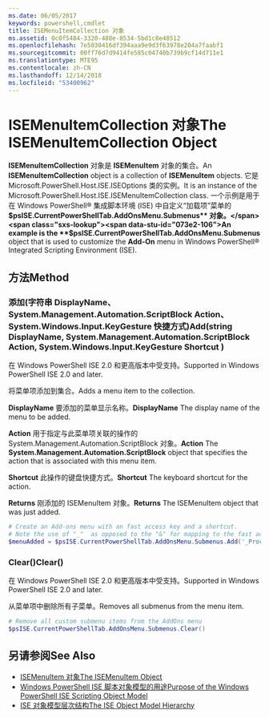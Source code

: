 ```yaml
---
ms.date: 06/05/2017
keywords: powershell,cmdlet
title: ISEMenuItemCollection 对象
ms.assetid: 0c0f5484-3320-408e-8534-5bd1c8e48512
ms.openlocfilehash: 7e5030416df394aaa9e9d3f63978e204a7faabf1
ms.sourcegitcommit: 00ff76d7d9414fe585c04740b739b9cf14d711e1
ms.translationtype: MTE95
ms.contentlocale: zh-CN
ms.lasthandoff: 12/14/2018
ms.locfileid: "53400962"
---
```

# <a name="the-isemenuitemcollection-object"></a><span data-ttu-id="073e2-103">ISEMenuItemCollection 对象</span><span class="sxs-lookup"><span data-stu-id="073e2-103">The ISEMenuItemCollection Object</span></span>

<span data-ttu-id="073e2-104">**ISEMenuItemCollection** 对象是 **ISEMenuItem** 对象的集合。</span><span class="sxs-lookup"><span data-stu-id="073e2-104">An **ISEMenuItemCollection** object is a collection of **ISEMenuItem** objects.</span></span> <span data-ttu-id="073e2-105">它是 Microsoft.PowerShell.Host.ISE.ISEOptions 类的实例。</span><span class="sxs-lookup"><span data-stu-id="073e2-105">It is an instance of the Microsoft.PowerShell.Host.ISE.ISEMenuItemCollection class.</span></span> <span data-ttu-id="073e2-106">一个示例是用于在 Windows PowerShell® 集成脚本环境 (ISE) 中自定义“加载项”菜单的 **$psISE.CurrentPowerShellTab.AddOnsMenu.Submenus** 对象。</span><span class="sxs-lookup"><span data-stu-id="073e2-106">An example is the **$psISE.CurrentPowerShellTab.AddOnsMenu.Submenus** object that is used to customize the **Add-On** menu in Windows PowerShell® Integrated Scripting Environment (ISE).</span></span>

## <a name="method"></a><span data-ttu-id="073e2-107">方法</span><span class="sxs-lookup"><span data-stu-id="073e2-107">Method</span></span>

### <a name="addstring-displayname-systemmanagementautomationscriptblock-action-systemwindowsinputkeygesture-shortcut-"></a><span data-ttu-id="073e2-108">添加\(字符串 DisplayName、System.Management.Automation.ScriptBlock Action、System.Windows.Input.KeyGesture 快捷方式\)</span><span class="sxs-lookup"><span data-stu-id="073e2-108">Add\(string DisplayName, System.Management.Automation.ScriptBlock Action, System.Windows.Input.KeyGesture Shortcut \)</span></span>

<span data-ttu-id="073e2-109">在 Windows PowerShell ISE 2.0 和更高版本中受支持。</span><span class="sxs-lookup"><span data-stu-id="073e2-109">Supported in Windows PowerShell ISE 2.0 and later.</span></span>

<span data-ttu-id="073e2-110">将菜单项添加到集合。</span><span class="sxs-lookup"><span data-stu-id="073e2-110">Adds a menu item to the collection.</span></span>

<span data-ttu-id="073e2-111">**DisplayName** 要添加的菜单显示名称。</span><span class="sxs-lookup"><span data-stu-id="073e2-111">**DisplayName** The display name of the menu to be added.</span></span>

<span data-ttu-id="073e2-112">**Action** 用于指定与此菜单项关联的操作的 System.Management.Automation.ScriptBlock 对象。</span><span class="sxs-lookup"><span data-stu-id="073e2-112">**Action** The **System.Management.Automation.ScriptBlock** object that specifies the action that is associated with this menu item.</span></span>

<span data-ttu-id="073e2-113">**Shortcut** 此操作的键盘快捷方式。</span><span class="sxs-lookup"><span data-stu-id="073e2-113">**Shortcut** The keyboard shortcut for the action.</span></span>

<span data-ttu-id="073e2-114">**Returns** 刚添加的 ISEMenuItem 对象。</span><span class="sxs-lookup"><span data-stu-id="073e2-114">**Returns** The ISEMenuItem object that was just added.</span></span>

```powershell
# Create an Add-ons menu with an fast access key and a shortcut.
# Note the use of "_"  as opposed to the "&" for mapping to the fast access key letter for the menu item.
$menuAdded = $psISE.CurrentPowerShellTab.AddOnsMenu.Submenus.Add('_Process', {Get-Process}, 'Alt+P')
```

### <a name="clear"></a><span data-ttu-id="073e2-115">Clear\(\)</span><span class="sxs-lookup"><span data-stu-id="073e2-115">Clear\(\)</span></span>

<span data-ttu-id="073e2-116">在 Windows PowerShell ISE 2.0 和更高版本中受支持。</span><span class="sxs-lookup"><span data-stu-id="073e2-116">Supported in Windows PowerShell ISE 2.0 and later.</span></span>

<span data-ttu-id="073e2-117">从菜单项中删除所有子菜单。</span><span class="sxs-lookup"><span data-stu-id="073e2-117">Removes all submenus from the menu item.</span></span>

```powershell
# Remove all custom submenu items from the AddOns menu
$psISE.CurrentPowerShellTab.AddOnsMenu.Submenus.Clear()
```

## <a name="see-also"></a><span data-ttu-id="073e2-118">另请参阅</span><span class="sxs-lookup"><span data-stu-id="073e2-118">See Also</span></span>

- [<span data-ttu-id="073e2-119">ISEMenuItem 对象</span><span class="sxs-lookup"><span data-stu-id="073e2-119">The ISEMenuItem Object</span></span>](The-ISEMenuItem-Object.md)
- [<span data-ttu-id="073e2-120">Windows PowerShell ISE 脚本对象模型的用途</span><span class="sxs-lookup"><span data-stu-id="073e2-120">Purpose of the Windows PowerShell ISE Scripting Object Model</span></span>](Purpose-of-the-Windows-PowerShell-ISE-Scripting-Object-Model.md)
- [<span data-ttu-id="073e2-121">ISE 对象模型层次结构</span><span class="sxs-lookup"><span data-stu-id="073e2-121">The ISE Object Model Hierarchy</span></span>](The-ISE-Object-Model-Hierarchy.md)